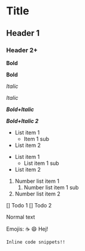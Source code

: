 # Title

## Header 1

### Header 2+

__Bold__

**Bold**

*Italic*

_Italic_

*__Bold+Italic__*

_**Bold+Italic 2**_

* List item 1
  * Item 1 sub
* List item 2

- List item 1
  - List item 1 sub
- List item 2

1. Number list item 1
   1. Number list item 1 sub
2. Number list item 2

[] Todo 1
[] Todo 2

Normal text

Emojis:
☕️ 😄 Hej! 

`Inline code snippets!!`